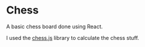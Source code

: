 # Chess

A basic chess board done using React.

I used the [chess.js](https://github.com/jhlywa/chess.js) library to calculate the chess stuff.

